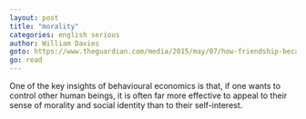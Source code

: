 ```yaml
---
layout: post
title: "morality"
categories: english serious
author: William Davies
goto: https://www.theguardian.com/media/2015/may/07/how-friendship-became-tool-of-powerful?CMP=share_btn_fb?ref=speak.junglestar.org
go: read
---
```

One of the key insights of behavioural economics is that, if one wants to control other human beings, it is often far more effective to appeal to their sense of morality and social identity than to their self-interest.
